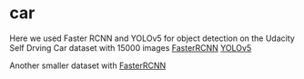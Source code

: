 # car

Here we used Faster RCNN and YOLOv5 for object detection on the Udacity Self Drving Car dataset with 15000 images
[FasterRCNN](https://github.com/mhmdrdwn/car/blob/main/notebooks/selfdrivingcardataset.ipynb)
[YOLOv5](https://github.com/mhmdrdwn/car/blob/main/notebooks/cars-yolov5.ipynb)

Another smaller dataset with
[FasterRCNN](https://github.com/mhmdrdwn/car/blob/main/notebooks/car-faster-rcnn.ipynb)

